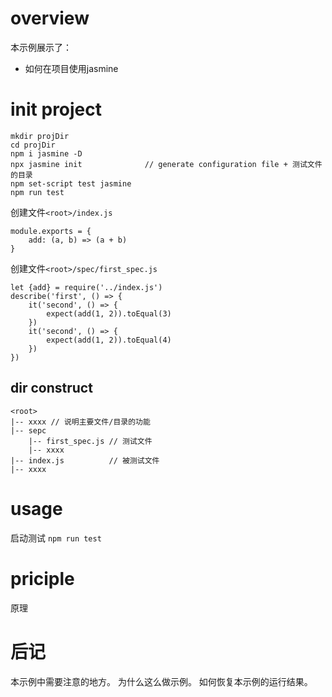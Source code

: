 # overview
本示例展示了：
- 如何在项目使用jasmine

# init project
```
mkdir projDir
cd projDir
npm i jasmine -D
npx jasmine init              // generate configuration file + 测试文件的目录
npm set-script test jasmine
npm run test
```

创建文件`<root>/index.js`
```
module.exports = {
    add: (a, b) => (a + b)
}
```
创建文件`<root>/spec/first_spec.js`
```
let {add} = require('../index.js')
describe('first', () => {
    it('second', () => {
        expect(add(1, 2)).toEqual(3)
    })
    it('second', () => {
        expect(add(1, 2)).toEqual(4)
    })
})
```
## dir construct
```
<root>
|-- xxxx // 说明主要文件/目录的功能
|-- sepc
    |-- first_spec.js // 测试文件
    |-- xxxx
|-- index.js          // 被测试文件
|-- xxxx
```

# usage
启动测试
`npm run test`

# priciple
原理

# 后记
本示例中需要注意的地方。
为什么这么做示例。
如何恢复本示例的运行结果。